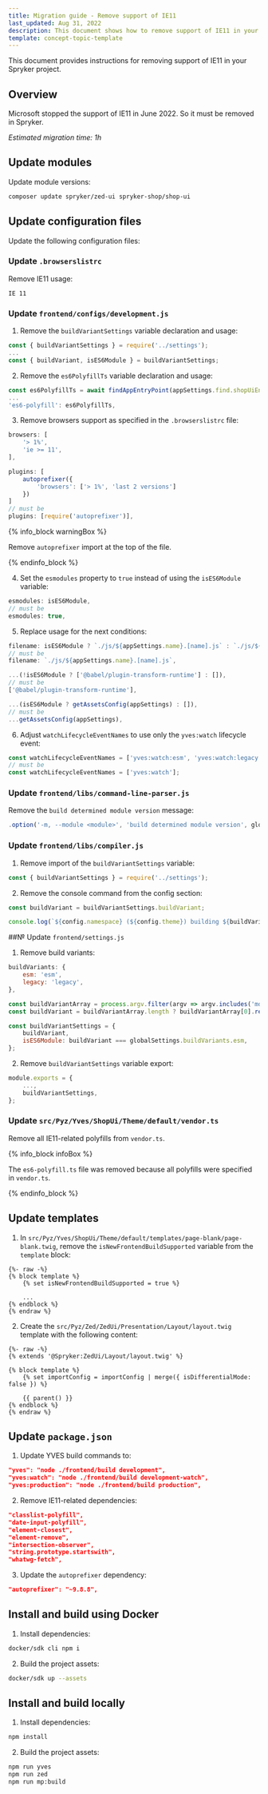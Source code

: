 ```yaml
---
title: Migration guide - Remove support of IE11
last_updated: Aug 31, 2022
description: This document shows how to remove support of IE11 in your Spryker project.
template: concept-topic-template
---
```


This document provides instructions for removing support of IE11 in your Spryker project.

## Overview

Microsoft stopped the support of IE11 in June 2022. So it must be removed in Spryker.

*Estimated migration time: 1h*

## Update modules

Update module versions:

```bash
composer update spryker/zed-ui spryker-shop/shop-ui
```
## Update configuration files 

Update the following configuration files: 

### Update `.browserslistrc`

Remove IE11 usage:
```text
IE 11
```

### Update `frontend/configs/development.js`

1. Remove the `buildVariantSettings` variable declaration and usage:
```js
const { buildVariantSettings } = require('../settings');
...
const { buildVariant, isES6Module } = buildVariantSettings;
```

2. Remove the `es6PolyfillTs` variable declaration and usage:
```js
const es6PolyfillTs = await findAppEntryPoint(appSettings.find.shopUiEntryPoints, './es6-polyfill.ts');
...
'es6-polyfill': es6PolyfillTs,
```

3. Remove browsers support as specified in the `.browserslistrc` file:
```js
browsers: [
    '> 1%',
    'ie >= 11',
],
```

```js
plugins: [
    autoprefixer({
        'browsers': ['> 1%', 'last 2 versions']
    })
]
// must be
plugins: [require('autoprefixer')],
```

{% info_block warningBox %}

Remove `autoprefixer` import at the top of the file.

{% endinfo_block %}


4. Set the `esmodules` property to `true` instead of using the `isES6Module` variable:
```js
esmodules: isES6Module,
// must be 
esmodules: true,
```

5. Replace usage for the next conditions:
```js
filename: isES6Module ? `./js/${appSettings.name}.[name].js` : `./js/${appSettings.name}.[name].${buildVariant}.js`,
// must be 
filename: `./js/${appSettings.name}.[name].js`,
```

```js
...(!isES6Module ? ['@babel/plugin-transform-runtime'] : []),
// must be
['@babel/plugin-transform-runtime'],
```

```js
...(isES6Module ? getAssetsConfig(appSettings) : []),
// must be
...getAssetsConfig(appSettings),
```

6. Adjust `watchLifecycleEventNames` to use only the `yves:watch` lifecycle event: 
```js
const watchLifecycleEventNames = ['yves:watch:esm', 'yves:watch:legacy'];
// must be
const watchLifecycleEventNames = ['yves:watch'];
```

### Update `frontend/libs/command-line-parser.js`

Remove the `build determined module version` message: 
```js
.option('-m, --module <module>', 'build determined module version', globalSettings.buildVariants)
```

### Update `frontend/libs/compiler.js`

1. Remove import of the `buildVariantSettings` variable:
```js
const { buildVariantSettings } = require('../settings');
```

2. Remove the console command from the config section:
```js
const buildVariant = buildVariantSettings.buildVariant;

console.log(`${config.namespace} (${config.theme}) building ${buildVariant} modules for ${config.webpack.mode}...`);
```

##№ Update `frontend/settings.js`

1. Remove build variants:
```js
buildVariants: {
    esm: 'esm',
    legacy: 'legacy',
},
```

```js
const buildVariantArray = process.argv.filter(argv => argv.includes('module'));
const buildVariant = buildVariantArray.length ? buildVariantArray[0].replace('module:', '') : '';

const buildVariantSettings = {
    buildVariant,
    isES6Module: buildVariant === globalSettings.buildVariants.esm,
};
```

2. Remove `buildVariantSettings` variable export:
```js
module.exports = {
    ...,
    buildVariantSettings,
};
```

### Update `src/Pyz/Yves/ShopUi/Theme/default/vendor.ts`

Remove all IE11-related polyfills from `vendor.ts`.

{% info_block infoBox %}

The `es6-polyfill.ts` file was removed because all polyfills were specified in `vendor.ts`.

{% endinfo_block %}

## Update templates

1. In `src/Pyz/Yves/ShopUi/Theme/default/templates/page-blank/page-blank.twig`, remove the `isNewFrontendBuildSupported` variable from the `template` block:

```twig
{%- raw -%}
{% block template %}
    {% set isNewFrontendBuildSupported = true %}

    ...
{% endblock %}
{% endraw %}
```

2. Create the `src/Pyz/Zed/ZedUi/Presentation/Layout/layout.twig` template with the following content:

```twig
{%- raw -%}
{% extends '@Spryker:ZedUi/Layout/layout.twig' %}

{% block template %}
    {% set importConfig = importConfig | merge({ isDifferentialMode: false }) %}

    {{ parent() }}
{% endblock %}
{% endraw %}
```

## Update `package.json`

1. Update YVES build commands to: 
```json
"yves": "node ./frontend/build development",
"yves:watch": "node ./frontend/build development-watch",
"yves:production": "node ./frontend/build production",
```

2. Remove IE11-related dependencies:
```json
"classlist-polyfill",
"date-input-polyfill",
"element-closest",
"element-remove",
"intersection-observer",
"string.prototype.startswith",
"whatwg-fetch",
```

3. Update the `autoprefixer` dependency:
```json
"autoprefixer": "~9.8.8",
```

## Install and build using Docker

1. Install dependencies:
```bash
docker/sdk cli npm i 
```

2. Build the project assets:
```bash
docker/sdk up --assets 
```

## Install and build locally

1. Install dependencies:
```bash
npm install 
```

2. Build the project assets:
```bash
npm run yves
npm run zed
npm run mp:build
```
